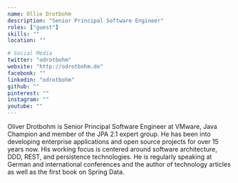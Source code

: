 ```yaml
---
name: Ollie Drotbohm
description: "Senior Principal Software Engineer"
roles: ["guest"]
skills: ""
location: ""

# Social Media
twitter: "odrotbohm"
website: "http://odrotbohm.de"
facebook: ""
linkedin: "odrotbohm"
github: ""
pinterest: ""
instagram: ""
youtube: ""
---
```

<!-- markdownlint-disable MD041-->
Oliver Drotbohm is Senior Principal Software Engineer at VMware, Java Champion and member of the JPA 2.1 expert group. He has been into developing enterprise applications and open source projects for over 15 years now. His working focus is centered around software architecture, DDD, REST, and persistence technologies. He is regularly speaking at German and international conferences and the author of technology articles as well as the first book on Spring Data.
